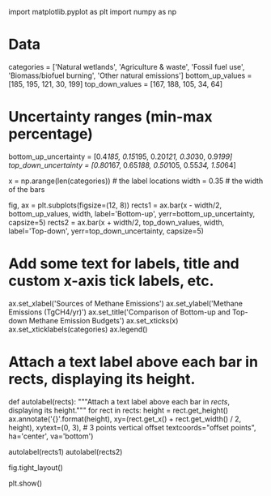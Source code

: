 import matplotlib.pyplot as plt
import numpy as np

# Data

categories = ['Natural wetlands', 'Agriculture & waste', 'Fossil fuel use', 'Biomass/biofuel burning', 'Other natural emissions']
bottom_up_values = [185, 195, 121, 30, 199]
top_down_values = [167, 188, 105, 34, 64]

# Uncertainty ranges (min-max percentage)

bottom_up_uncertainty = [0.4*185, 0.15*195, 0.20*121, 0.30*30, 0.9*199]
top_down_uncertainty = [0.80*167, 0.65*188, 0.50*105, 0.55*34, 1.50*64]

x = np.arange(len(categories)) # the label locations
width = 0.35 # the width of the bars

fig, ax = plt.subplots(figsize=(12, 8))
rects1 = ax.bar(x - width/2, bottom_up_values, width, label='Bottom-up', yerr=bottom_up_uncertainty, capsize=5)
rects2 = ax.bar(x + width/2, top_down_values, width, label='Top-down', yerr=top_down_uncertainty, capsize=5)

# Add some text for labels, title and custom x-axis tick labels, etc.

ax.set_xlabel('Sources of Methane Emissions')
ax.set_ylabel('Methane Emissions (TgCH4/yr)')
ax.set_title('Comparison of Bottom-up and Top-down Methane Emission Budgets')
ax.set_xticks(x)
ax.set_xticklabels(categories)
ax.legend()

# Attach a text label above each bar in rects, displaying its height.

def autolabel(rects):
"""Attach a text label above each bar in _rects_, displaying its height."""
for rect in rects:
height = rect.get_height()
ax.annotate('{}'.format(height),
xy=(rect.get_x() + rect.get_width() / 2, height),
xytext=(0, 3), # 3 points vertical offset
textcoords="offset points",
ha='center', va='bottom')

autolabel(rects1)
autolabel(rects2)

fig.tight_layout()

plt.show()
